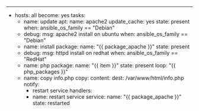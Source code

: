 ---
- hosts: all
  become: yes
  tasks:
  - name: update
    apt:
      name: apache2
      update_cache: yes
      state: present
    when: ansible_os_family == "Debian"
  - debug:
     msg: apache2  install on ubuntu
    when: ansible_os_family == "Debian"
  - name: install
    package:
      name: "{{ package_apache }}"
      state: present
  - debug:
       msg: httpd install on redhat
    when: ansible_os_family == "RedHat"
  - name: php
    package:
      name: "{{ item }}"
      state: present
    loop: "{{ php_packages }}"
  - name: copy info.php
    copy:
      content: <?php phpinfo(); ?>
      dest: /var/www/html/info.php
    notify:
    - restart service
  handlers:
    - name: restart service
      service:
        name: "{{ package_apache }}"
        state: restarted
